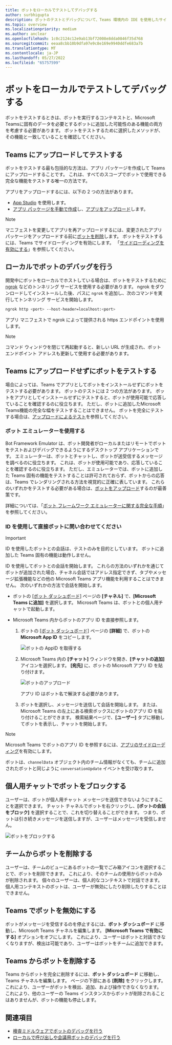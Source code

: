 ```yaml
---
title: ボットをローカルでテストしてデバッグする
author: surbhigupta
description: ボットのテストとデバッグについて、Teams 環境内の IDE を使用したサイドロード、Teams 環境外のボット エミュレーター、ボットと直接対話する方法について説明します。
ms.topic: overview
ms.localizationpriority: medium
ms.author: anclear
ms.openlocfilehash: 1c0c2124c12e9ab13bf72008e8dda0846f35d768
ms.sourcegitcommit: eeaa8cbb10b9dfa97e9c8e169e9940ddfe683a7b
ms.translationtype: MT
ms.contentlocale: ja-JP
ms.lasthandoff: 05/27/2022
ms.locfileid: "65757599"
---
```

# <a name="test-and-debug-your-bot-locally"></a>ボットをローカルでテストしてデバッグする

ボットをテストするときは、ボットを実行するコンテキストと、Microsoft Teamsに固有のデータを必要とするボットに追加した可能性のある機能の両方を考慮する必要があります。 ボットをテストするために選択したメソッドが、その機能と一致していることを確認してください。

## <a name="test-by-uploading-to-teams"></a>Teams にアップロードしてテストする

ボットをテストする最も包括的な方法は、アプリ パッケージを作成して Teams にアップロードすることです。 これは、すべてのスコープでボットで使用できる完全な機能をテストする唯一の方法です。

アプリをアップロードするには、以下の 2 つの方法があります。

* [App Studio](~/concepts/build-and-test/app-studio-overview.md) を使用します。
* [アプリ パッケージを手動で作成](~/concepts/build-and-test/apps-package.md)し、[アプリをアップロード](~/concepts/deploy-and-publish/apps-upload.md)します。

> [!NOTE]
> マニフェストを変更してアプリを再アップロードするには、変更されたアプリ パッケージをアップロードする前に[ボットを削除](#delete-a-bot-from-teams)します。
> ボットをテストするには、Teams でサイドローディングを有効にします。 「[サイドローディングを有効にする](/microsoftteams/platform/concepts/build-and-test/prepare-your-o365-tenant#enable-custom-teams-apps-and-turn-on-custom-app-uploading)」を参照してください。

## <a name="debug-your-bot-locally"></a>ローカルでボットのデバッグを行う

開発中にボットをローカルでホストしている場合は、ボットをテストするために [ngrok](https://ngrok.com/) などのトンネリング サービスを使用する必要があります。 ngrok をダウンロードしてインストールした後、パスに `ngrok` を追加し、次のコマンドを実行してトンネリング サービスを開始します。

```bash
ngrok http <port> --host-header=localhost:<port>
```

アプリ マニフェストで ngrok によって提供される https エンドポイントを使用します。

> [!NOTE]
> コマンド ウィンドウを閉じて再起動すると、新しい URL が生成され、ボット エンドポイント アドレスも更新して使用する必要があります。

## <a name="test-your-bot-without-uploading-to-teams"></a>Teams にアップロードせずにボットをテストする

場合によっては、Teams でアプリとしてボットをインストールせずにボットをテストする必要があります。 ボットのテストには 2 つの方法があります。 ボットをアプリとしてインストールせずにテストすると、ボットが使用可能で応答していることを確認するのに役立ちます。 ただし、ボットに追加したMicrosoft Teams機能の完全な幅をテストすることはできません。 ボットを完全にテストする場合は、[アップロードによるテスト](#test-by-uploading-to-teams)を参照してください。

### <a name="use-the-bot-emulator"></a>ボット エミュレーターを使用する

Bot Framework Emulator は、ボット開発者がローカルまたはリモートでボットをテストおよびデバッグできるようにするデスクトップ アプリケーションです。 エミュレーターは、ボットとチャットし、ボットが送受信するメッセージを調べるのに役立ちます。 これは、ボットが使用可能であり、応答していることを確認するのに役立ちます。 ただし、エミュレーターでは、ボットに追加した Teams 固有の機能をテストすることは許可されておらず、ボットからの応答は、Teams でレンダリングされる方法を視覚的に正確に表しています。 これらのいずれかをテストする必要がある場合は、[ボットをアップロード](#test-by-uploading-to-teams)するのが最善策です。

詳細については、「[ボット フレームワーク エミュレーターに関する完全な手順](/azure/bot-service/bot-service-debug-emulator?view=azure-bot-service-4.0&preserve-view=true)」を参照してください。

### <a name="talk-to-your-bot-directly-by-id"></a>ID を使用して直接ボットに問い合わせてください

> [!Important]
> ID を使用したボットとの会話は、テストのみを目的としています。 ボットに追加した Teams 固有の機能は動作しません。

ID を使用してボットとの会話を開始します。 これらの方法のいずれかを通じてボットが追加された場合、チャネル会話ではアドレス指定できず、タブやメッセージ拡張機能などの他の Microsoft Teams アプリ機能を利用することはできません。 次のいずれかの方法で会話を開始します。

* ボットの [[ボット ダッシュボード]](https://dev.botframework.com/bots) ページの **[チャネル]** で、**[Microsoft Teams に追加]** を選択します。 Microsoft Teams は、ボットとの個人用チャットで起動します。

* Microsoft Teams 内からボットのアプリ ID を直接参照します。
   1. ボットの [[ボット ダッシュボード]](https://dev.botframework.com/bots) ページの **[詳細]** で、ボットの **Microsoft App ID** をコピーします。
  
      ![ボットの AppID を取得する](~/assets/images/bots_appid_botframework.png)
  
   2. Microsoft Teams 内の **[チャット]** ウィンドウを開き、**[チャットの追加]** アイコンを選択します。 **[宛先]** に、ボットの Microsoft アプリ ID を貼り付けます。
  
      ![ボットのアップロード](~/assets/images/bots_uploading.png)

      アプリ ID はボット名で解決する必要があります。

   3. ボットを選択し、メッセージを送信して会話を開始します。
      または、Microsoft Teams の左上にある検索ボックスにボットのアプリ ID を貼り付けることができます。 検索結果ページで、**[ユーザー]** タブに移動してボットを表示し、チャットを開始します。

> [!Note]
> Microsoft Teams でボットのアプリ ID を参照するには、[アプリのサイドローディング](/microsoftteams/platform/concepts/build-and-test/prepare-your-o365-tenant#enable-custom-teams-apps-and-turn-on-custom-app-uploading)を有効にします。

ボットは、`channelData` オブジェクト内のチーム情報がなくても、チームに追加されたボットと同じように `conversationUpdate` イベントを受け取ります。

## <a name="block-a-bot-in-personal-chat"></a>個人用チャットでボットをブロックする

ユーザーは、ボットが個人用チャット メッセージを送信できないようにすることを選択できます。 チャット チャネルでボットを右クリックし、**[ボットの会話をブロック]** を選択することで、これを切り替えることができます。 つまり、ボットは引き続きメッセージを送信しますが、ユーザーはメッセージを受信しません。

![ボットをブロックする](~/assets/images/bots/botdisable.png)

## <a name="remove-a-bot-from-a-team"></a>チームからボットを削除する

ユーザーは、チームのビューにあるボットの一覧でごみ箱アイコンを選択することで、ボットを削除できます。 これにより、そのチームの使用からボットのみが削除されます。 個々のユーザーは、個人的なコンテキストで対話できます。 個人用コンテキストのボットは、ユーザーが無効にしたり削除したりすることはできません。

## <a name="disable-a-bot-in-teams"></a>Teams でボットを無効にする

ボットがメッセージを受信するのを停止するには、**ボット ダッシュボード** に移動し、Microsoft Teams チャネルを編集します。 **[Microsoft Teams で有効にする]** オプションをオフにします。 これにより、ユーザーはボットと対話できなくなりますが、検出は可能であり、ユーザーはボットをチームに追加できます。

## <a name="delete-a-bot-from-teams"></a>Teams からボットを削除する

Teams からボットを完全に削除するには、**ボット ダッシュボード** に移動し、Teams チャネルを編集します。 ページの下部にある **[削除]** をクリックします。 これにより、ユーザーがボットを検出、追加、および操作できなくなります。 これにより、他のユーザーの Teams インスタンスからボットが削除されることはありませんが、ボットの機能も停止します。

## <a name="see-also"></a>関連項目

* [検査ミドルウェアでボットのデバッグを行う](/azure/bot-service/bot-service-debug-inspection-middleware)
* [ローカルで呼び出しや会議用ボットのデバッグを行う](~/bots/calls-and-meetings/debugging-local-testing-calling-meeting-bots.md)
